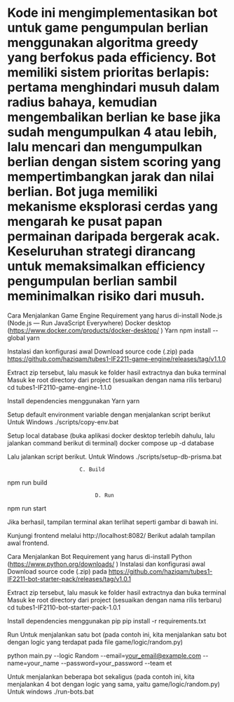 # Kode ini mengimplementasikan bot untuk game pengumpulan berlian menggunakan algoritma greedy yang berfokus pada efficiency. Bot memiliki sistem prioritas berlapis: pertama menghindari musuh dalam radius bahaya, kemudian mengembalikan berlian ke base jika sudah mengumpulkan 4 atau lebih, lalu mencari dan mengumpulkan berlian dengan sistem scoring yang mempertimbangkan jarak dan nilai berlian. Bot juga memiliki mekanisme eksplorasi cerdas yang mengarah ke pusat papan permainan daripada bergerak acak. Keseluruhan strategi dirancang untuk memaksimalkan efficiency pengumpulan berlian sambil meminimalkan risiko dari musuh.
Cara Menjalankan Game Engine
Requirement yang harus di-install 
Node.js (Node.js — Run JavaScript Everywhere) 
Docker desktop (https://www.docker.com/products/docker-desktop/ )
Yarn 
npm install --global yarn


Instalasi dan konfigurasi awal
Download source code (.zip) pada https://github.com/haziqam/tubes1-IF2211-game-engine/releases/tag/v1.1.0 

Extract zip tersebut, lalu masuk ke folder hasil extractnya dan buka terminal 
Masuk ke root directory dari project (sesuaikan dengan nama rilis terbaru) 
cd tubes1-IF2110-game-engine-1.1.0 


Install dependencies menggunakan Yarn 
yarn


Setup default environment variable dengan menjalankan script berikut Untuk Windows
./scripts/copy-env.bat 


Setup local database (buka aplikasi docker desktop terlebih dahulu, lalu jalankan command berikut di terminal)
docker compose up -d database 


Lalu jalankan script berikut. Untuk Windows 
./scripts/setup-db-prisma.bat 


                           C. Build 
npm run build

                             
                                D. Run
npm run start


Jika berhasil, tampilan terminal akan terlihat seperti gambar di bawah ini. 
 

Kunjungi frontend melalui http://localhost:8082/ Berikut adalah tampilan awal frontend.



Cara Menjalankan Bot
Requirement yang harus di-install 
Python (https://www.python.org/downloads/ )
Instalasi dan konfigurasi awal 
Download source code (.zip) pada https://github.com/haziqam/tubes1-IF2211-bot-starter-pack/releases/tag/v1.0.1

Extract zip tersebut, lalu masuk ke folder hasil extractnya dan buka terminal 
Masuk ke root directory dari project (sesuaikan dengan nama rilis terbaru) 
cd tubes1-IF2110-bot-starter-pack-1.0.1 


Install dependencies menggunakan pip 
pip install -r requirements.txt 


Run
Untuk menjalankan satu bot (pada contoh ini, kita menjalankan satu bot dengan logic yang terdapat pada file game/logic/random.py) 

python main.py --logic Random --email=your_email@example.com --name=your_name --password=your_password --team et


Untuk menjalankan beberapa bot sekaligus (pada contoh ini, kita menjalankan 4 bot dengan logic yang sama, yaitu game/logic/random.py)
Untuk windows 
./run-bots.bat 


